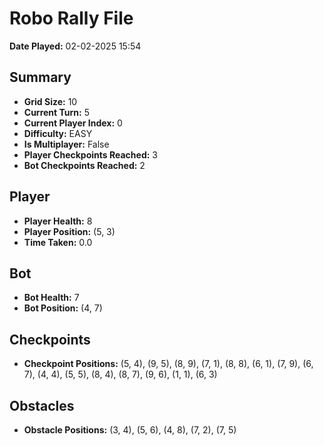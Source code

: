 # Robo Rally File
**Date Played:** 02-02-2025 15:54

## Summary
- **Grid Size:** 10
- **Current Turn:** 5
- **Current Player Index:** 0
- **Difficulty:** EASY
- **Is Multiplayer:** False
- **Player Checkpoints Reached:** 3
- **Bot Checkpoints Reached:** 2

## Player
- **Player Health:** 8
- **Player Position:** (5, 3)
- **Time Taken:** 0.0 

## Bot
- **Bot Health:** 7
- **Bot Position:** (4, 7)

## Checkpoints
- **Checkpoint Positions:** (5, 4), (9, 5), (8, 9), (7, 1), (8, 8), (6, 1), (7, 9), (6, 7), (4, 4), (5, 5), (8, 4), (8, 7), (9, 6), (1, 1), (6, 3)

## Obstacles
- **Obstacle Positions:** (3, 4), (5, 6), (4, 8), (7, 2), (7, 5)

